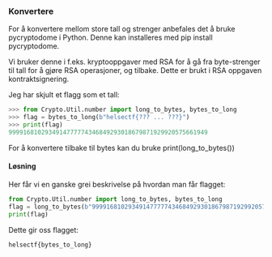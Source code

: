 ### Konvertere
For å konvertere mellom store tall og strenger anbefales det å bruke pycryptodome i Python. Denne kan installeres med pip install pycryptodome.

Vi bruker denne i f.eks. kryptooppgaver med RSA for å gå fra byte-strenger til tall for å gjøre RSA operasjoner, og tilbake. Dette er brukt i RSA oppgaven kontraktsignering.

Jeg har skjult et flagg som et tall:
```python
>>> from Crypto.Util.number import long_to_bytes, bytes_to_long   
>>> flag = bytes_to_long(b"helsectf{??? ... ???}")
>>> print(flag)
9999168102934914777774346849293018679871929920575661949
```
For å konvertere tilbake til bytes kan du bruke print(long_to_bytes(<tall>))
#### Løsning
Her får vi en ganske grei beskrivelse på hvordan man får flagget:

```python
from Crypto.Util.number import long_to_bytes, bytes_to_long   
flag = long_to_bytes(b"9999168102934914777774346849293018679871929920575661949")
print(flag)
```
Dette gir oss flagget:

`helsectf{bytes_to_long}`
